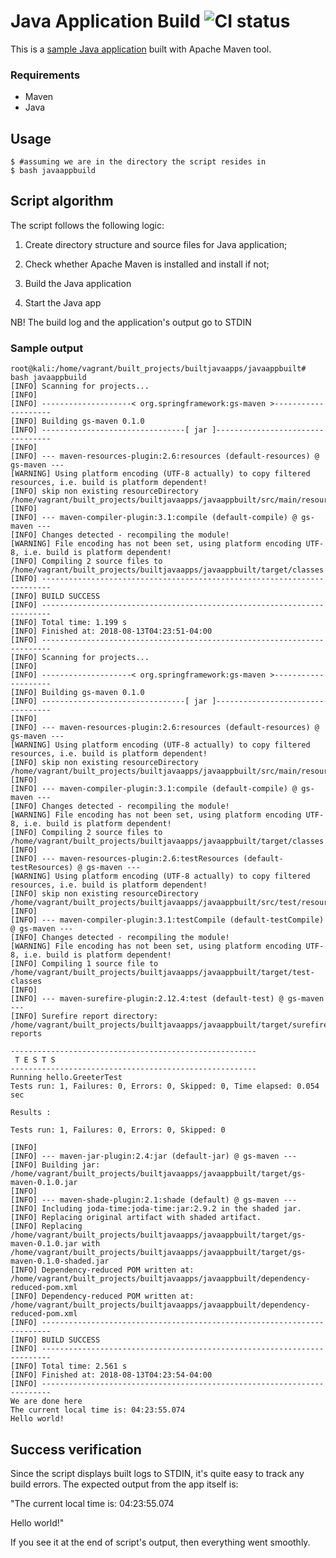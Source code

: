 # Java Application Build ![CI status](https://img.shields.io/badge/tested-yes-brightgreen.svg)

This is a [sample Java application](https://spring.io/guides/gs/maven/) built with Apache Maven tool.

### Requirements
* Maven
* Java

## Usage

```console
$ #assuming we are in the directory the script resides in
$ bash javaappbuild
```
## Script algorithm
The script follows the following logic: 

  1) Create directory structure and source files for Java application;

  2) Check whether Apache Maven is installed and install if not;

  3) Build the Java application 

  4) Start the Java app

NB! The build log and the application's output go to STDIN
### Sample output
```console
root@kali:/home/vagrant/built_projects/builtjavaapps/javaappbuilt# bash javaappbuild 
[INFO] Scanning for projects...
[INFO] 
[INFO] --------------------< org.springframework:gs-maven >--------------------
[INFO] Building gs-maven 0.1.0
[INFO] --------------------------------[ jar ]---------------------------------
[INFO] 
[INFO] --- maven-resources-plugin:2.6:resources (default-resources) @ gs-maven ---
[WARNING] Using platform encoding (UTF-8 actually) to copy filtered resources, i.e. build is platform dependent!
[INFO] skip non existing resourceDirectory /home/vagrant/built_projects/builtjavaapps/javaappbuilt/src/main/resources
[INFO] 
[INFO] --- maven-compiler-plugin:3.1:compile (default-compile) @ gs-maven ---
[INFO] Changes detected - recompiling the module!
[WARNING] File encoding has not been set, using platform encoding UTF-8, i.e. build is platform dependent!
[INFO] Compiling 2 source files to /home/vagrant/built_projects/builtjavaapps/javaappbuilt/target/classes
[INFO] ------------------------------------------------------------------------
[INFO] BUILD SUCCESS
[INFO] ------------------------------------------------------------------------
[INFO] Total time: 1.199 s
[INFO] Finished at: 2018-08-13T04:23:51-04:00
[INFO] ------------------------------------------------------------------------
[INFO] Scanning for projects...
[INFO] 
[INFO] --------------------< org.springframework:gs-maven >--------------------
[INFO] Building gs-maven 0.1.0
[INFO] --------------------------------[ jar ]---------------------------------
[INFO] 
[INFO] --- maven-resources-plugin:2.6:resources (default-resources) @ gs-maven ---
[WARNING] Using platform encoding (UTF-8 actually) to copy filtered resources, i.e. build is platform dependent!
[INFO] skip non existing resourceDirectory /home/vagrant/built_projects/builtjavaapps/javaappbuilt/src/main/resources
[INFO] 
[INFO] --- maven-compiler-plugin:3.1:compile (default-compile) @ gs-maven ---
[INFO] Changes detected - recompiling the module!
[WARNING] File encoding has not been set, using platform encoding UTF-8, i.e. build is platform dependent!
[INFO] Compiling 2 source files to /home/vagrant/built_projects/builtjavaapps/javaappbuilt/target/classes
[INFO] 
[INFO] --- maven-resources-plugin:2.6:testResources (default-testResources) @ gs-maven ---
[WARNING] Using platform encoding (UTF-8 actually) to copy filtered resources, i.e. build is platform dependent!
[INFO] skip non existing resourceDirectory /home/vagrant/built_projects/builtjavaapps/javaappbuilt/src/test/resources
[INFO] 
[INFO] --- maven-compiler-plugin:3.1:testCompile (default-testCompile) @ gs-maven ---
[INFO] Changes detected - recompiling the module!
[WARNING] File encoding has not been set, using platform encoding UTF-8, i.e. build is platform dependent!
[INFO] Compiling 1 source file to /home/vagrant/built_projects/builtjavaapps/javaappbuilt/target/test-classes
[INFO] 
[INFO] --- maven-surefire-plugin:2.12.4:test (default-test) @ gs-maven ---
[INFO] Surefire report directory: /home/vagrant/built_projects/builtjavaapps/javaappbuilt/target/surefire-reports

-------------------------------------------------------
 T E S T S
-------------------------------------------------------
Running hello.GreeterTest
Tests run: 1, Failures: 0, Errors: 0, Skipped: 0, Time elapsed: 0.054 sec

Results :

Tests run: 1, Failures: 0, Errors: 0, Skipped: 0

[INFO] 
[INFO] --- maven-jar-plugin:2.4:jar (default-jar) @ gs-maven ---
[INFO] Building jar: /home/vagrant/built_projects/builtjavaapps/javaappbuilt/target/gs-maven-0.1.0.jar
[INFO] 
[INFO] --- maven-shade-plugin:2.1:shade (default) @ gs-maven ---
[INFO] Including joda-time:joda-time:jar:2.9.2 in the shaded jar.
[INFO] Replacing original artifact with shaded artifact.
[INFO] Replacing /home/vagrant/built_projects/builtjavaapps/javaappbuilt/target/gs-maven-0.1.0.jar with /home/vagrant/built_projects/builtjavaapps/javaappbuilt/target/gs-maven-0.1.0-shaded.jar
[INFO] Dependency-reduced POM written at: /home/vagrant/built_projects/builtjavaapps/javaappbuilt/dependency-reduced-pom.xml
[INFO] Dependency-reduced POM written at: /home/vagrant/built_projects/builtjavaapps/javaappbuilt/dependency-reduced-pom.xml
[INFO] ------------------------------------------------------------------------
[INFO] BUILD SUCCESS
[INFO] ------------------------------------------------------------------------
[INFO] Total time: 2.561 s
[INFO] Finished at: 2018-08-13T04:23:54-04:00
[INFO] ------------------------------------------------------------------------
We are done here
The current local time is: 04:23:55.074
Hello world!
```

## Success verification

Since the script displays built logs to STDIN, it's quite easy to track any build errors.
The expected output from the app itself is:

"The current local time is: 04:23:55.074

Hello world!"

If you see it at the end of script's output, then everything went smoothly.
